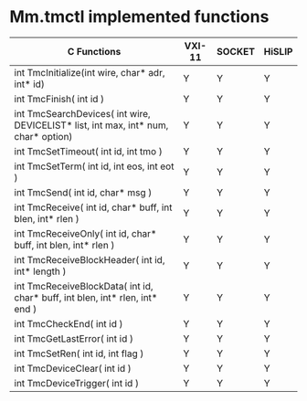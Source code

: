 # Mm.tmctl implemented functions

|C Functions|VXI-11|SOCKET|HiSLIP|
|----|----|----|----|
|int TmcInitialize(int wire, char* adr, int* id)|Y|Y|Y|
|int TmcFinish( int id )|Y|Y|Y|
|int TmcSearchDevices( int wire, DEVICELIST* list, int max, int* num, char* option)|Y|Y|Y|
|int TmcSetTimeout( int id, int tmo )|Y|Y|Y|
|int TmcSetTerm( int id, int eos, int eot )|Y|Y|Y|
|int TmcSend( int id, char* msg )|Y|Y|Y|
|int TmcReceive( int id, char* buff, int blen, int* rlen )|Y|Y|Y|
|int TmcReceiveOnly( int id, char* buff, int blen, int* rlen )|Y|Y|Y|
|int TmcReceiveBlockHeader( int id, int* length )|Y|Y|Y|
|int TmcReceiveBlockData( int id, char* buff, int blen, int* rlen, int* end )|Y|Y|Y|
|int TmcCheckEnd( int id )|Y|Y|Y|
|int TmcGetLastError( int id )|Y|Y|Y|
|int TmcSetRen( int id, int flag )|Y|Y|Y|
|int TmcDeviceClear( int id )|Y|Y|Y|
|int TmcDeviceTrigger( int id )|Y|Y|Y|
